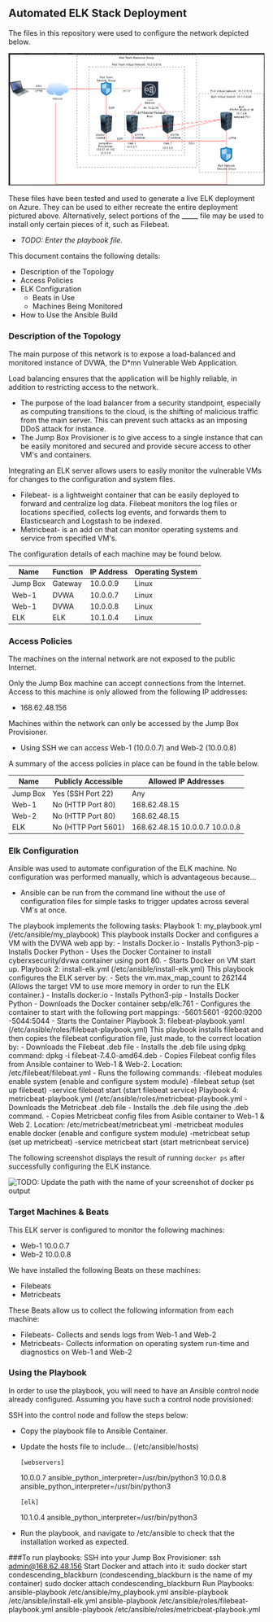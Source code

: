 ## Automated ELK Stack Deployment

The files in this repository were used to configure the network depicted below.

![](https://github.com/JMPence89/Elk-Stack/blob/main/Nerwork_diagram.png)

These files have been tested and used to generate a live ELK deployment on Azure. They can be used to either recreate the entire deployment pictured above. Alternatively, select portions of the _____ file may be used to install only certain pieces of it, such as Filebeat.

  - _TODO: Enter the playbook file._

This document contains the following details:
- Description of the Topology
- Access Policies
- ELK Configuration
  - Beats in Use
  - Machines Being Monitored
- How to Use the Ansible Build


### Description of the Topology

The main purpose of this network is to expose a load-balanced and monitored instance of DVWA, the D*mn Vulnerable Web Application.

Load balancing ensures that the application will be highly reliable, in addition to restricting access to the network.
- The purpose of the load balancer from a security standpoint, especially as computing transitions to the cloud, is the shifting of malicious traffic from the main server. This can prevent such attacks as an imposing DDoS attack for instance.
- The Jump Box Provisioner is to give access to a single instance that can be easily monitored and secured and provide secure access to other VM's and containers.

Integrating an ELK server allows users to easily monitor the vulnerable VMs for changes to the configuration and system files.
- Filebeat- is a lightweight container that can be easily deployed to forward and centralize log data. Filebeat monitors the log files or locations specified, collects log events, and forwards them to Elasticsearch and Logstash to be indexed.
- Metricbeat- is an add on that can monitor operating systems and service from specified VM's.

The configuration details of each machine may be found below.

| Name     | Function | IP Address | Operating System |
|----------|----------|------------|------------------|
| Jump Box | Gateway  | 10.0.0.9   | Linux            |
| Web-1    |  DVWA    | 10.0.0.7   | Linux            |
| Web-1    |  DVWA    | 10.0.0.8   | Linux            |
| ELK      |  ELK     | 10.1.0.4   | Linux            |

### Access Policies

The machines on the internal network are not exposed to the public Internet. 

Only the Jump Box machine can accept connections from the Internet. Access to this machine is only allowed from the following IP addresses:
- 168.62.48.156

Machines within the network can only be accessed by the Jump Box Provisioner.
- Using SSH we can access Web-1 (10.0.0.7) and Web-2 (10.0.0.8)

A summary of the access policies in place can be found in the table below.

| Name     | Publicly Accessible | Allowed IP Addresses              |
|----------|---------------------|-----------------------------------|
| Jump Box | Yes (SSH Port 22)   |               Any                 |
|  Web-1   | No  (HTTP Port 80)  |           168.62.48.15            |
|  Web-2   | No  (HTTP Port 80)  |           168.62.48.15            |
|   ELK    | No  (HTTP Port 5601)| 168.62.48.15  10.0.0.7  10.0.0.8  |
### Elk Configuration

Ansible was used to automate configuration of the ELK machine. No configuration was performed manually, which is advantageous because...
- Ansible can be run from the command line without the use of configuration files for simple tasks to trigger updates across several VM's at once.

The playbook implements the following tasks:
Playbook 1: my_playbook.yml   (/etc/ansible/my_playbook)
	This playbook installs Docker and configures a VM with the DVWA web app by:
	  - Installs Docker.io
	  - Installs Python3-pip
	  - Installs Docker Python
	  - Uses the Docker Container to install cyberxsecurity/dvwa container using port 80.
	  - Starts Docker on VM start up.
Playbook 2: install-elk.yml    (/etc/ansible/install-elk.yml)
	This playbook configures the ELK server by:
	  - Sets the vm.max_map_count to 262144		(Allows the target VM to use more memory in order to run the ELK container.)
	  - Installs docker.io
	  - Installs Python3-pip
	  - Installs Docker Python
	  - Downloads the Docker container sebp/elk:761
	  - Configures the container to start with the following port mappings:
		-5601:5601
		-9200:9200
		-5044:5044
	  - Starts the Container
Playbook 3: filebeat-playbook.yaml	(/etc/ansible/roles/filebeat-playbook.yml)
	This playbook installs filebeat and then copies the filebeat configuration file, just made, to the correct location by:
	  - Downloads the Filebeat .deb file
	  - Installs the .deb file using dpkg command: dpkg -i filebeat-7.4.0-amd64.deb
	  - Copies Filebeat config files from Ansible container to Web-1 & Web-2.     Location: /etc/filebeat/filebeat.yml
	  - Runs the following commands:
		-filebeat modules enable system		(enable and configure system module)
		-filebeat setup				(set up filebeat)
		-service filebeat start			(start filebeat service)
Playbook 4: metricbeat-playbook.yml	(/etc/ansible/roles/metricbeat-playbook.yml
	  - Downloads the Metricbeat .deb file
	  - Installs the .deb file using the .deb command.
	  - Copies Metricbeat config files from Asible container to Web-1 & Web 2.	Location: /etc/metricbeat/metricbeat.yml
		-metricbeat modules enable docker	(enable and configure system module)
		-metricbeat setup			(set up metricbeat)
		-service metricbeat start		(start metricnbeat service) 

The following screenshot displays the result of running `docker ps` after successfully configuring the ELK instance.

![TODO: Update the path with the name of your screenshot of docker ps output](Images/docker_ps_output.png)

### Target Machines & Beats
This ELK server is configured to monitor the following machines:
- Web-1 	10.0.0.7
- Web-2		10.0.0.8

We have installed the following Beats on these machines:
- Filebeats
- Metricbeats

These Beats allow us to collect the following information from each machine:
- Filebeats- Collects and sends logs from Web-1 and Web-2
- Metricbeats- Collects information on operating system run-time and diagnostics on Web-1 and Web-2

### Using the Playbook
In order to use the playbook, you will need to have an Ansible control node already configured. Assuming you have such a control node provisioned: 

SSH into the control node and follow the steps below:
- Copy the playbook file to Ansible Container.
- Update the hosts file to include...		(/etc/ansible/hosts)
 	 
	  [webservers]
	10.0.0.7 ansible_python_interpreter=/usr/bin/python3
	10.0.0.8 ansible_python_interpreter=/usr/bin/python3

 	  [elk]
	10.1.0.4 ansible_python_interpreter=/usr/bin/python3
     
- Run the playbook, and navigate to /etc/ansible to check that the installation worked as expected.

###To run playbooks:
SSH into your Jump Box Provisioner:
    	ssh admin@168.62.48.156
Start Docker and attach into it:
  	sudo docker start condescending_blackburn	(condescending_blackburn is the name of my container)
	sudo docker attach condescending_blackburn
Run Playbooks:
	ansible-playbook /etc/ansible/my_playbook.yml
	ansible-playbook /etc/ansible/install-elk.yml
	ansible-playbook /etc/ansible/roles/filebeat-playbook.yml
	ansible-playbook /etc/ansible/roles/metricbeat-playbook.yml
